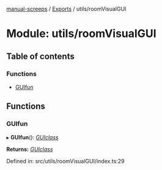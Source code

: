 [manual-screeps](../README.md) / [Exports](../modules.md) / utils/roomVisualGUI

# Module: utils/roomVisualGUI

## Table of contents

### Functions

- [GUIfun](utils_roomvisualgui.md#guifun)

## Functions

### GUIfun

▸ **GUIfun**(): [*GUIclass*](../interfaces/utils_roomvisualgui_guitype.guiclass.md)

**Returns:** [*GUIclass*](../interfaces/utils_roomvisualgui_guitype.guiclass.md)

Defined in: src/utils/roomVisualGUI/index.ts:29
